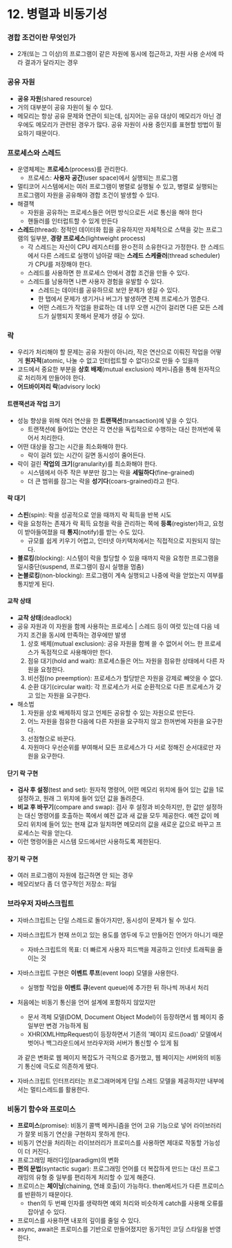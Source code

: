 # 12. 병렬과 비동기성

### 경합 조건이란 무엇인가

- 2개(또는 그 이상)의 프로그램이 같은 자원에 동시에 접근하고, 자원 사용 순서에 따라 결과가 달라지는 경우



### 공유 자원

- **공유 자원**(shared resource)
- 거의 대부분이 공유 자원이 될 수 있다.
- 메모리는 항상 공유 문제와 연관이 되는데, 심지어는 공유 대상이 메모리가 아닌 경우에도 메모리가 관련된 경우가 많다. 공유 자원이 사용 중인지를 표현할 방법이 필요하기 때문이다.



### 프로세스와 스레드

- 운영체제는 **프로세스**(process)를 관리한다.
  - 프로세스: **사용자 공간**(user space)에서 실행되는 프로그램
- 멀티코어 시스템에서는 여러 프로그램이 병렬로 실행될 수 있고, 병렬로 실행되는 프로그램이 자원을 공유해야 경합 조건이 발생할 수 있다.
- 해결책
  - 자원을 공유하는 프로세스들은 어떤 방식으로든 서로 통신을 해야 한다
  - 핸들러를 인터럽트할 수 있게 만든다 
- **스레드**(thread): 정적인 데이터화 힙을 공유하지만 자체적으로 스택을 갖는 프로그램의 일부분, **경량 프로세스**(lightweight process)
  - 각 스레드는 자신이 CPU 레지스터를 완ㅇ전히 소유한다고 가정한다. 한 스레드에서 다른 스레드로 실행이 넘아갈 때는 **스레드 스케줄러**(thread scheduler)가 CPU를 저장해야 한다.
  - 스레드를 사용하면 한 프로세스 안에서 경합 조건을 만들 수 있다.
  - 스레드를 남용하면 나쁜 사용자 경험을 유발할 수 있다.
    - 스레드는 데이터를 공유하므로 보안 문제가 생길 수 있다.
    - 한 탭에서 문제가 생기거나 버그가 발생하면 전체 프로세스가 멈춘다.
    - 어떤 스레드가 작업을 완료하는 데 너무 오랜 시간이 걸리면 다른 모든 스레드가 실행되지 못해서 문제가 생길 수 있다.



### 락

- 우리가 처리해야 할 문제는 공유 자원이 아니라, 작은 연산으로 이뤄진 작업을 어떻게 **원자적**(atomic, 나눌 수 없고 인터럽트할 수 없다)으로 만들 수 있을까
- 코드에서 중요한 부분을 **상호 배제**(mutual exclusion) 메커니즘을 통해 원자적으로 처리하게 만들어야 한다.
- **어드바이저리 락**(advisory lock)

#### 트랜잭션과 작업 크기

- 성능 향상을 위해 여러 연산을 한 **트랜잭션**(transaction)에 넣을 수 있다.
  - 트랜잭션에 들어있는 연산은 각 연산을 독립적으로 수행하는 대신 한꺼번에 묶어서 처리한다.
- 어떤 대상을 잠그는 시간을 최소화해야 한다.
  - 락이 걸려 있는 시간이 길면 동시성이 줄어든다.
- 락이 걸린 **작업의 크기**(granularity)를 최소화해야 한다.
  - 시스템에서 아주 작은 부분만 잠그는 락을 **세밀하다**(fine-grained)
  - 더 큰 범위를 잠그는 락을 **성기다**(coars-grained)라고 한다.

#### 락 대기

- **스핀**(spin): 락을 성공적으로 얻을 때까지 락 획득을 반복 시도
- 락을 요청하는 존재가 락 획득 요청을 락을 관리하는 쪽에 **등록**(register)하고, 요청이 받아들여졌을 때 **통지**(notify)를 받는 수도 있다.
  - 규모를 쉽게 키우기 어렵고, 인터넷 아키텍처에서는 직접적으로 지원되지 않는다.
- **블로킹**(blocking): 시스템이 락을 할당할 수 있을 때까지 락을 요청한 프로그램을 일시중단(suspend, 프로그램이 잠시 실행을 멈춤)
- **논블로킹**(non-blocking): 프로그램이 계속 실행되고 나중에 락을 얻었는지 여부를 통지받게 된다.

#### 교착 상태

- **교착 상태**(deadlock)
- 공유 자원과 이 자원을 함께 사용하는 프로세스 | 스레드 등이 여럿 있는데 다음 네 가지 조건을 동시에 만족하는 경우에만 발생
  1. 상호 배제(mutual exclusion): 공유 자원을 함께 쓸 수 없어서 어느 한 프로세스가 독점적으로 사용해야만 한다.
  2. 점유 대기(hold and wait): 프로세스들은 어느 자원을 점유한 상태에서 다른 자원을 요청한다.
  3. 비선점(no preemption): 프로세스가 할당받은 자원을 강제로 빼앗을 수 없다.
  4. 순환 대기(circular wait): 각 프로세스가 서로 순환적으로 다른 프로세스가 갖고 있는 자원을 요구한다.
- 해소법
  1. 자원을 상호 배제하지 않고 언제든 공유할 수 있는 자원으로 만든다.
  2. 어느 자원을 점유한 다음에 다른 자원을 요구하지 않고 한꺼번에 자원을 요구한다.
  3. 선점형으로 바꾼다.
  4. 자원마다 우선순위를 부여해서 모든 프로세스가 다 서로 정해진 순서대로만 자원을 요구한다.

#### 단기 락 구현

- **검사 후 설정**(test and set): 원자적 명령어, 어떤 메모리 위치에 들어 있는 값을 1로 설정하고, 원래 그 위치에 들어 있던 값을 돌려준다.
- **비교 후 바꾸기**(compare and swap): 검사 후 설정과 비슷하지만, 한 값만 설정하는 대신 명령어를 호출하는 쪽에서 예전 값과 새 값을 모두 제공한다. 예전 값이 메모리 위치에 들어 있는 현재 값과 일치하면 메모리의 값을 새로운 값으로 바꾸고 프로세스는 락을 얻는다.
- 이런 명령어들은 시스템 모드에서만 사용하도록 제한된다.

#### 장기 락 구현

- 여러 프로그램이 자원에 접근하면 안 되는 경우
- 메모리보다 좀 더 영구적인 저장소: 파일



### 브라우저 자바스크립트

- 자바스크립트는 단일 스레드로 돌아가지만, 동시성이 문제가 될 수 있다.

- 자바스크립트가 현재 쓰이고 있는 용도를 염두에 두고 만들어진 언어가 아니기 때문

  - 자바스크립트의 목표: 더 빠르게 사용자 피드백을 제공하고 인터넷 트래픽을 줄이는 것

- 자바스크립트 구현은 **이벤트 루프**(event loop) 모델을 사용한다.

  - 실행할 작업을 **이벤트 큐**(event queue)에 추가한 뒤 하나씩 꺼내서 처리

- 처음에는 비동기 통신을 언어 설계에 포함하지 않았지만

  - 문서 객체 모델(DOM, Document Object Model)이 등장하면서 웹 페이지 중 일부만 변경 가능하게 됨
  - XHR(XMLHttpRequest)이 등장하면서 기존의 '페이지 로드(load)' 모델에서 벗어나 백그라운드에서 브라우저와 서버가 통신할 수 있게 됨

  과 같은 변화로 웹 페이지 복잡도가 극적으로 증가했고, 웹 페이지는 서버와의 비동기 통신에 극도로 의존하게 됐다.

- 자바스크립트 인터프리터는 프로그래머에게 단일 스레드 모델을 제공하지만 내부에서는 멀티스레드를 활용한다.



### 비동기 함수와 프로미스

- **프로미스**(promise): 비동기 콜백 메커니즘을 언어 고유 기능으로 넣어 라이브러리가 잘못 비동기 연산을 구현하지 못하게 한다.
- 비동기 연산을 처리하는 라이브러리가 프로미스를 사용하면 제대로 작동할 가능성이 더 커진다.
- 프로그래밍 패러다임(paradigm)의 변화
- **편의 문법**(syntactic sugar): 프로그래밍 언어를 더 복잡하게 만드는 대신 프로그래밍의 유형 중 일부를 편리하게 처리할 수 있게 해준다.
- 프로미스는 **체이닝**(chaining, 연쇄 호출)이 가능하다.  then메서드가 다른 프로미스를 반환하기 때문이다.
  - then의 두 번째 인자를 생략하면 예외 처리와 비슷하게 catch를 사용해 오류를 잡아낼 수 있다.
- 프로미스를 사용하면 내포의 깊이를 줄일 수 있다.
- async, await은 프로미스를 기반으로 만들어졌지만 동기적인 코딩 스타일을 반영한다.

